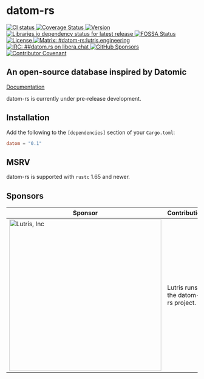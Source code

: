 <!-- SPDX-FileCopyrightText: 2022 Lutris, Inc -->
<!-- SPDX-License-Identifier: BlueOak-1.0.0 OR BSD-2-Clause-Patent -->
<!-- SPDX-FileContributor: Piper McCorkle <piper@lutris.engineering> -->

# datom-rs

<a href="https://github.com/LutrisEng/datom-rs/actions">
    <img src="https://img.shields.io/github/workflow/status/LutrisEng/datom-rs/CI"
        alt="CI status" />
</a>
<a href="https://coveralls.io/github/LutrisEng/datom-rs?branch=main">
    <img src="https://img.shields.io/coveralls/github/LutrisEng/datom-rs" alt="Coverage Status" />
</a>
<a href="https://crates.io/crates/datom">
    <img src="https://img.shields.io/crates/v/datom" alt="Version" />
</a>
<a href="https://libraries.io/cargo/datom">
    <img src="https://img.shields.io/librariesio/release/cargo/datom"
        alt="Libraries.io dependency status for latest release" />
</a>
<a href="https://app.fossa.com/projects/git%2Bgithub.com%2FLutrisEng%2Fdatom-rs?ref=badge_shield">
    <img src="https://app.fossa.com/api/projects/git%2Bgithub.com%2FLutrisEng%2Fdatom-rs.svg?type=shield"
        alt="FOSSA Status">
</a>
<a href="https://blueoakcouncil.org/license/1.0.0">
    <img src="https://img.shields.io/badge/license-BlueOak%2FBSD-blue.svg" alt="License" />
</a>
<a href="https://matrix.to/#/#datom-rs:lutris.engineering">
    <img src="https://img.shields.io/badge/chat-%23datom--rs%3Alutris.engineering-informational"
        alt="Matrix: #datom-rs:lutris.engineering" />
</a>
<a href="https://web.libera.chat/?channel=##datom-rs">
    <img src="https://img.shields.io/badge/libera.chat-%23%23datom--rs-informational"
        alt="IRC: ##datom.rs on libera.chat" />
</a>
<a href="https://github.com/sponsors/LutrisEng">
    <img src="https://img.shields.io/github/sponsors/LutrisEng" alt="GitHub Sponsors" />
</a>
<a href="https://github.com/LutrisEng/datom-rs/blob/main/CODE_OF_CONDUCT.md">
    <img src="https://img.shields.io/badge/Contributor%20Covenant-2.1-4baaaa.svg"
        alt="Contributor Covenant" />
</a>

## An open-source database inspired by Datomic

[Documentation](https://os.lutris.engineering/datom-rs/datom)

datom-rs is currently under pre-release development.

## Installation

Add the following to the `[dependencies]` section of your `Cargo.toml`:

```toml
datom = "0.1"
```

## MSRV

datom-rs is supported with `rustc` 1.65 and newer.

## Sponsors

<table class="pure-table pure-table-horizontal">
    <thead>
        <tr>
            <th>Sponsor</th>
            <th>Contribution</th>
        </tr>
    </thead>
    <tbody>
        <tr>
            <td>
                <a href="https://lutris.engineering/?utm_source=lutrisengineering&utm_medium=github&utm_campaign=datom-rs"
                    title="Lutris, Inc">
                    <img alt="Lutris, Inc"
                        src="https://user-images.githubusercontent.com/1830959/199822516-93cc2bbc-3935-4c6c-b049-42d83dcf862e.svg"
                        width="400" />
                </a>
            </td>
            <td>Lutris runs the datom-rs project.</td>
        </tr>
    </tbody>
</table>
